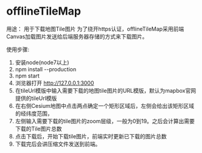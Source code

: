 # offlineTileMap

用途：
用于下载地图Tile图片
为了绕开https认证，offlineTileMap采用前端Canvas加载图片发送给后端服务器存储的方式来下载图片。

使用步骤:
1. 安装node(node7以上)
2. npm install --production
2. npm start
3. 浏览器打开 http://127.0.0.1:3000
4. 在tileUrl模版中输入需要下载的地图tile图片的URL模版，默认为mapbox官网提供的tileUrl模版
5. 在右侧Cesium地图中点击两点确定一个矩形区域后，左侧会给出该矩形区域的经纬度范围，
6. 左侧输入需要下载的tile图片的zoom层级，一般为0到19。之后会计算出需要下载的Tile图片总数
7. 点击下载后，开始下载tile图片，前端实时更新已下载的图片总数
8. 下载完后会讲压缩文件发送到前端。